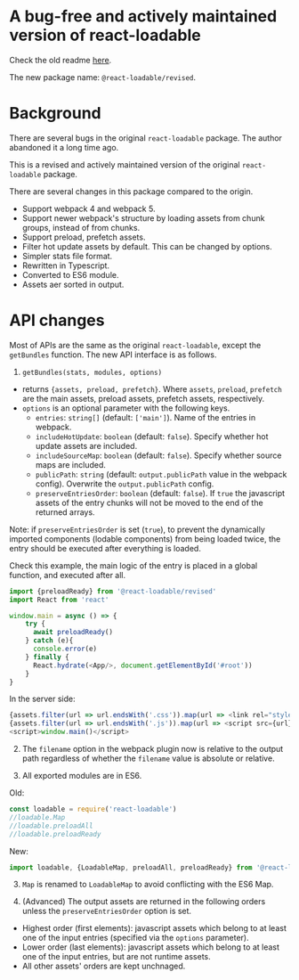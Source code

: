 # A bug-free and actively maintained version of react-loadable

Check the old readme [here](https://github.com/react-loadable/revised/blob/master/README-old.md).

The new package name: `@react-loadable/revised`.

# Background

There are several bugs in the original `react-loadable` package. The author abandoned it a long time ago.

This is a revised and actively maintained version of the original `react-loadable` package.

There are several changes in this package compared to the origin.

- Support webpack 4 and webpack 5.
- Support newer webpack's structure by loading assets from chunk groups, instead of from chunks.
- Support preload, prefetch assets.
- Filter hot update assets by default. This can be changed by options.
- Simpler stats file format.
- Rewritten in Typescript.
- Converted to ES6 module.
- Assets aer sorted in output.

# API changes

Most of APIs are the same as the original `react-loadable`, except the `getBundles` function.
The new API interface is as follows.

1. `getBundles(stats, modules, options)`
 
- returns `{assets, preload, prefetch}`.
 Where `assets`, `preload`, `prefetch` are the main assets, preload assets, prefetch assets, respectively.
- `options` is an optional parameter with the following keys.
    * `entries`: `string[]` (default: `['main']`). Name of the entries in webpack.
    * `includeHotUpdate`: `boolean` (default: `false`). Specify whether hot update assets are included. 
    * `includeSourceMap`: `boolean` (default: `false`). Specify whether source maps are included. 
    * `publicPath`: `string` (default: `output.publicPath` value in the webpack config). Overwrite the `output.publicPath` config.
    * `preserveEntriesOrder`: `boolean` (default: `false`). If `true` the javascript assets of the entry chunks will not be moved to the end of the returned arrays.
    
Note: if `preserveEntriesOrder` is set (`true`), to prevent the dynamically imported components (lodable components) from being loaded twice, the entry should be executed after everything is loaded.

Check this example, the main logic of the entry is placed in a global function, and executed after all.

```javascript
import {preloadReady} from '@react-loadable/revised'
import React from 'react'

window.main = async () => {
    try {
      await preloadReady()
    } catch (e){
      console.error(e)
    } finally {
      React.hydrate(<App/>, document.getElementById('#root'))
    }
}
```

In the server side:

```javascript
{assets.filter(url => url.endsWith('.css')).map(url => <link rel="stylesheet" href={url} key={url}/>)}
{assets.filter(url => url.endsWith('.js')).map(url => <script src={url} key={url}/>)}
<script>window.main()</script>
```

2. The `filename` option in the webpack plugin now is relative to the output path regardless of whether the `filename` value is absolute or relative.

3. All exported modules are in ES6.

Old:

```javascript
const loadable = require('react-loadable')
//loadable.Map
//loadable.preloadAll
//loadable.preloadReady
```

New:

```javascript
import loadable, {LoadableMap, preloadAll, preloadReady} from '@react-loadable/revised'
```

3. `Map` is renamed to `LoadableMap` to avoid conflicting with the ES6 Map.

4. (Advanced) The output assets are returned in the following orders unless the `preserveEntriesOrder` option is set.
- Highest order (first elements): javascript assets which belong to at least one of the input entries (specified via the `options` parameter).
- Lower order (last elements): javascript assets which belong to at least one of the input entries, but are not runtime assets.
- All other assets' orders are kept unchnaged.
